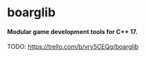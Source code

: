 # boarglib
#### Modular game development tools for C++ 17.
TODO: https://trello.com/b/vry5CEQg/boarglib
